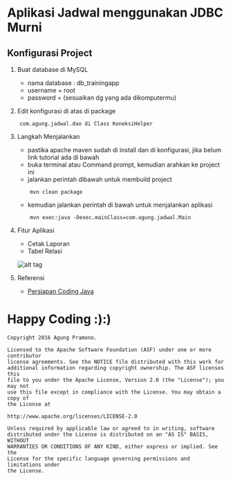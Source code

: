 
# Aplikasi Jadwal menggunakan JDBC Murni

## Konfigurasi Project ##
1. Buat database di MySQL

	* nama database : db_trainingapp
	* username = root	
	* password = (sesuaikan dg yang ada dikomputermu)

2. Edit konfigurasi di atas di package

`````
	com.agung.jadwal.dao di Class KoneksiHelper
``````	

3. Langkah Menjalankan
	* pastika apache maven sudah di install dan di konfigurasi, jika belum link tutorial ada di bawah
	* buka terminal atau Command prompt, kemudian arahkan ke project ini
	* jalankan perintah dibawah untuk membuild project
	````
		mvn clean package
	`````	
	* kemudian jalankan perintah di bawah untuk menjalankan aplikasi
	``````
		mvn exec:java -Dexec.mainClass=com.agung.jadwal.Main
	```````	

4. Fitur Aplikasi

	* Cetak Laporan
	* Tabel Relasi
	
	![alt tag](https://github.com/AgungPramono/ScheduleApp-JdbcOnly/blob/master/skema-erd.png)

5. Referensi
	* [Persiapan Coding Java](http://http://software.endy.muhardin.com/java/persiapan-coding-java/) 	

# Happy Coding :):)

```
Copyright 2016 Agung Pramono.

Licensed to the Apache Software Foundation (ASF) under one or more contributor
license agreements. See the NOTICE file distributed with this work for
additional information regarding copyright ownership. The ASF licenses this
file to you under the Apache License, Version 2.0 (the "License"); you may not
use this file except in compliance with the License. You may obtain a copy of
the License at

http://www.apache.org/licenses/LICENSE-2.0

Unless required by applicable law or agreed to in writing, software
distributed under the License is distributed on an "AS IS" BASIS, WITHOUT
WARRANTIES OR CONDITIONS OF ANY KIND, either express or implied. See the
License for the specific language governing permissions and limitations under
the License.
```